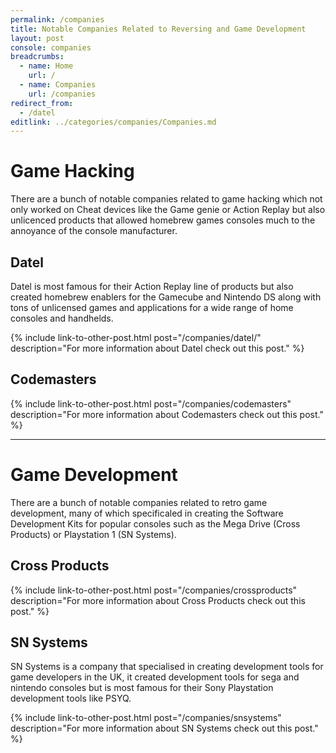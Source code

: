 ```yaml
---
permalink: /companies
title: Notable Companies Related to Reversing and Game Development
layout: post
console: companies
breadcrumbs:
  - name: Home
    url: /
  - name: Companies
    url: /companies
redirect_from:
  - /datel
editlink: ../categories/companies/Companies.md
---
```


# Game Hacking
There are a bunch of notable companies related to game hacking which not only worked on Cheat devices like the Game genie or Action Replay but also unlicenced products that allowed homebrew games consoles much to the annoyance of the console manufacturer.

## Datel
Datel is most famous for their Action Replay line of products but also created homebrew enablers for the Gamecube and Nintendo DS along with tons of unlicensed games and applications for a wide range of home consoles and handhelds.

{% include link-to-other-post.html post="/companies/datel/" description="For more information about Datel check out this post." %}


## Codemasters

{% include link-to-other-post.html post="/companies/codemasters" description="For more information about Codemasters check out this post." %}


---
# Game Development
There are a bunch of notable companies related to retro game development, many of which specificaled in creating the Software Development Kits for popular consoles such as the Mega Drive (Cross Products) or Playstation 1 (SN Systems).

## Cross Products

{% include link-to-other-post.html post="/companies/crossproducts" description="For more information about Cross Products check out this post." %}


## SN Systems
SN Systems is a company that specialised in creating development tools for game developers in the UK, it created development tools for sega and nintendo consoles but is most famous for their Sony Playstation development tools like PSYQ.

{% include link-to-other-post.html post="/companies/snsystems" description="For more information about SN Systems check out this post." %}
